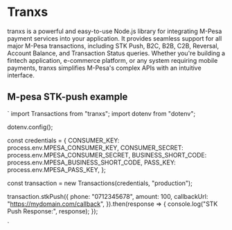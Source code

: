 # Tranxs

tranxs is a powerful and easy-to-use Node.js library for integrating M-Pesa payment services into your application. It provides seamless support for all major M-Pesa transactions, including STK Push, B2C, B2B, C2B, Reversal, Account Balance, and Transaction Status queries. Whether you're building a fintech application, e-commerce platform, or any system requiring mobile payments, tranxs simplifies M-Pesa's complex APIs with an intuitive interface.

## M-pesa STK-push example

`
import Transactions from "tranxs";
import dotenv from "dotenv";

dotenv.config();

const credentials = {
CONSUMER_KEY: process.env.MPESA_CONSUMER_KEY,
CONSUMER_SECRET: process.env.MPESA_CONSUMER_SECRET,
BUSINESS_SHORT_CODE: process.env.MPESA_BUSINESS_SHORT_CODE,
PASS_KEY: process.env.MPESA_PASS_KEY,
};

const transaction = new Transactions(credentials, "production");

transaction.stkPush({
phone: "0712345678",
amount: 100,
callbackUrl: "https://mydomain.com/callback",
}).then(response => {
console.log("STK Push Response:", response);
});

`
